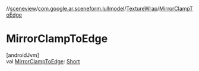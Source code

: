 //[sceneview](../../../index.md)/[com.google.ar.sceneform.lullmodel](../index.md)/[TextureWrap](index.md)/[MirrorClampToEdge](-mirror-clamp-to-edge.md)

# MirrorClampToEdge

[androidJvm]\
val [MirrorClampToEdge](-mirror-clamp-to-edge.md): [Short](https://kotlinlang.org/api/latest/jvm/stdlib/kotlin/-short/index.html)
